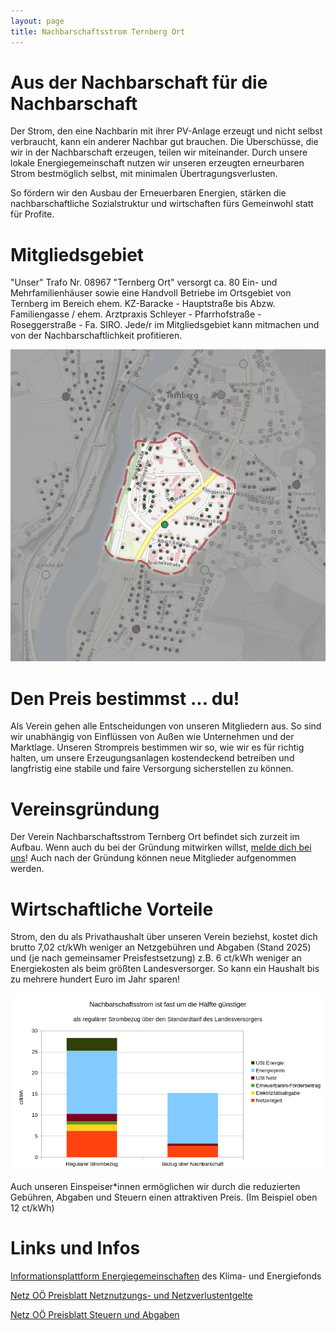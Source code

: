 ```yaml
---
layout: page
title: Nachbarschaftsstrom Ternberg Ort
---
```


# Aus der Nachbarschaft für die Nachbarschaft

Der Strom, den eine Nachbarin mit ihrer PV-Anlage erzeugt und nicht selbst verbraucht, kann ein anderer Nachbar gut brauchen.
Die Überschüsse, die wir in der Nachbarschaft erzeugen, teilen wir miteinander. Durch unsere lokale Energiegemeinschaft nutzen wir unseren erzeugten erneurbaren Strom bestmöglich selbst, mit minimalen Übertragungsverlusten.

So fördern wir den Ausbau der Erneuerbaren Energien, stärken die nachbarschaftliche Sozialstruktur und wirtschaften fürs Gemeinwohl statt für Profite.

# Mitgliedsgebiet

"Unser" Trafo Nr. 08967 "Ternberg Ort" versorgt ca. 80 Ein- und Mehrfamilienhäuser sowie eine Handvoll Betriebe im Ortsgebiet von Ternberg im Bereich ehem. KZ-Baracke - Hauptstraße bis Abzw. Familiengasse / ehem. Arztpraxis Schleyer - Pfarrhofstraße - Roseggerstraße - Fa. SIRO. Jede/r im Mitgliedsgebiet kann mitmachen und von der Nachbarschaftlichkeit profitieren.

![Kartenansicht von Ternberg mit Hervorhebung des Anschlussgebiets vom Trafo Ternberg Ort](/assets/gebiet.png)

# Den Preis bestimmst ... du!

Als Verein gehen alle Entscheidungen von unseren Mitgliedern aus. So sind wir unabhängig von Einflüssen von Außen wie Unternehmen und der Marktlage. Unseren Strompreis bestimmen wir so, wie wir es für richtig halten, um unsere Erzeugungsanlagen kostendeckend betreiben und langfristig eine stabile und faire Versorgung sicherstellen zu können.

# Vereinsgründung

Der Verein Nachbarschaftsstrom Ternberg Ort befindet sich zurzeit im Aufbau. Wenn auch du bei der Gründung mitwirken willst, [melde dich bei uns](kontakt)! Auch nach der Gründung können neue Mitglieder aufgenommen werden.

# Wirtschaftliche Vorteile

Strom, den du als Privathaushalt über unseren Verein beziehst, kostet dich brutto 7,02 ct/kWh weniger an Netzgebühren und Abgaben (Stand 2025) und (je nach gemeinsamer Preisfestsetzung) z.B. 6 ct/kWh weniger an Energiekosten als beim größten Landesversorger. So kann ein Haushalt bis zu mehrere hundert Euro im Jahr sparen!

![Gestapeltes Balkendiagramm, das den Brutto-Strompreis in ct/kWh bei regulärem Bezug dem Bezug aus der Nachbarschaft gegenüberstellt](/assets/preisvergleich.png)

Auch unseren Einspeiser\*innen ermöglichen wir durch die reduzierten Gebühren, Abgaben und Steuern einen attraktiven Preis. (Im Beispiel oben 12 ct/kWh)

# Links und Infos

[Informationsplattform Energiegemeinschaften](https://energiegemeinschaften.gv.at/erneuerbare-energie-gemeinschaften-eeg/) des Klima- und Energiefonds

[Netz OÖ Preisblatt Netznutzungs- und Netzverlustentgelte](https://www.netzooe.at/Netznutzung-u-Netzverlustentgelte.pdf)

[Netz OÖ Preisblatt Steuern und Abgaben](https://www.netzooe.at/Preisblatt-Steuern-und-Abgaben.pdf)

